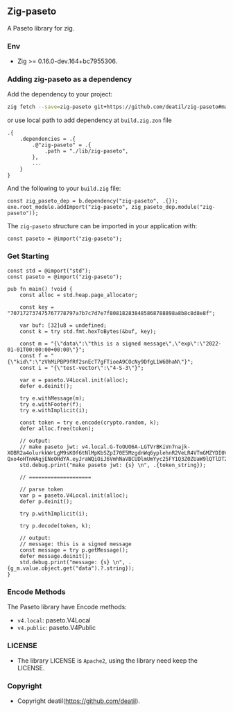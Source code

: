 ## Zig-paseto 

A Paseto library for zig.


### Env

 - Zig >= 0.16.0-dev.164+bc7955306.


### Adding zig-paseto as a dependency

Add the dependency to your project:

```sh
zig fetch --save=zig-paseto git+https://github.com/deatil/zig-paseto#main
```

or use local path to add dependency at `build.zig.zon` file

```zig
.{
    .dependencies = .{
        .@"zig-paseto" = .{
            .path = "./lib/zig-paseto",
        },
        ...
    }
}
```

And the following to your `build.zig` file:

```zig
const zig_paseto_dep = b.dependency("zig-paseto", .{});
exe.root_module.addImport("zig-paseto", zig_paseto_dep.module("zig-paseto"));
```

The `zig-paseto` structure can be imported in your application with:

```zig
const paseto = @import("zig-paseto");
```


### Get Starting

~~~zig
const std = @import("std");
const paseto = @import("zig-paseto");

pub fn main() !void {
    const alloc = std.heap.page_allocator;

    const key = "707172737475767778797a7b7c7d7e7f808182838485868788898a8b8c8d8e8f";

    var buf: [32]u8 = undefined;
    const k = try std.fmt.hexToBytes(&buf, key);

    const m = "{\"data\":\"this is a signed message\",\"exp\":\"2022-01-01T00:00:00+00:00\"}";
    const f = "{\"kid\":\"zVhMiPBP9fRf2snEcT7gFTioeA9COcNy9DfgL1W60haN\"}";
    const i = "{\"test-vector\":\"4-S-3\"}";

    var e = paseto.V4Local.init(alloc);
    defer e.deinit();

    try e.withMessage(m);
    try e.withFooter(f);
    try e.withImplicit(i);

    const token = try e.encode(crypto.random, k);
    defer alloc.free(token);
    
    // output: 
    // make paseto jwt: v4.local.G-ToOUO6A-LGTVrBKiVn7najk-XOBR2a4olurkkWrLgM9sKOf6tNlMpKbSZpI70E5MzgdnWq6yplehnR2VeLR4VTmGMZYDI0VMotPJpKJeBuS7xDoCsm8z_5wA9af2ZtTfrlMY5ErELyiqx5pqdVAzSBP9ZM6-Qxo4oHTnWAqjENeOHdYA.eyJraWQiOiJ6VmhNaVBCUDlmUmYyc25FY1Q3Z0ZUaW9lQTlDT2NOeTlEZmdMMVc2MGhhTiJ9
    std.debug.print("make paseto jwt: {s} \n", .{token_string});

    // ====================

    // parse token
    var p = paseto.V4Local.init(alloc);
    defer p.deinit();

    try p.withImplicit(i);

    try p.decode(token, k);
    
    // output: 
    // message: this is a signed message
    const message = try p.getMessage();
    defer message.deinit();
    std.debug.print("message: {s} \n", .{g_m.value.object.get("data").?.string});
}
~~~


### Encode Methods

The Paseto library have Encode methods:

 - `v4.local`: paseto.V4Local
 - `v4.public`: paseto.V4Public


### LICENSE

*  The library LICENSE is `Apache2`, using the library need keep the LICENSE.


### Copyright

*  Copyright deatil(https://github.com/deatil).
